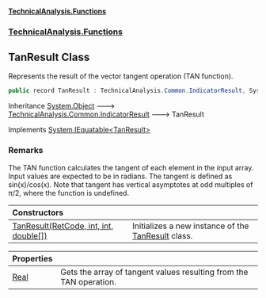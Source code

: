 #### [TechnicalAnalysis\.Functions](Atypical.TechnicalAnalysis.Functions.md 'Atypical\.TechnicalAnalysis\.Functions')
### [TechnicalAnalysis\.Functions](Atypical.TechnicalAnalysis.Functions.md#TechnicalAnalysis.Functions 'TechnicalAnalysis\.Functions')

## TanResult Class

Represents the result of the vector tangent operation \(TAN function\)\.

```csharp
public record TanResult : TechnicalAnalysis.Common.IndicatorResult, System.IEquatable<TechnicalAnalysis.Functions.TanResult>
```

Inheritance [System\.Object](https://docs.microsoft.com/en-us/dotnet/api/System.Object 'System\.Object') &#129106; [TechnicalAnalysis\.Common\.IndicatorResult](https://docs.microsoft.com/en-us/dotnet/api/TechnicalAnalysis.Common.IndicatorResult 'TechnicalAnalysis\.Common\.IndicatorResult') &#129106; TanResult

Implements [System\.IEquatable&lt;](https://docs.microsoft.com/en-us/dotnet/api/System.IEquatable-1 'System\.IEquatable\`1')[TanResult](TanResult.md 'TechnicalAnalysis\.Functions\.TanResult')[&gt;](https://docs.microsoft.com/en-us/dotnet/api/System.IEquatable-1 'System\.IEquatable\`1')

### Remarks
The TAN function calculates the tangent of each element in the input array\.
Input values are expected to be in radians\. The tangent is defined as sin\(x\)/cos\(x\)\.
Note that tangent has vertical asymptotes at odd multiples of π/2, where the function is undefined\.

| Constructors | |
| :--- | :--- |
| [TanResult\(RetCode, int, int, double\[\]\)](TanResult.TanResult(RetCode,int,int,double[]).md 'TechnicalAnalysis\.Functions\.TanResult\.TanResult\(TechnicalAnalysis\.Common\.RetCode, int, int, double\[\]\)') | Initializes a new instance of the [TanResult](TanResult.md 'TechnicalAnalysis\.Functions\.TanResult') class\. |

| Properties | |
| :--- | :--- |
| [Real](TanResult.Real.md 'TechnicalAnalysis\.Functions\.TanResult\.Real') | Gets the array of tangent values resulting from the TAN operation\. |
